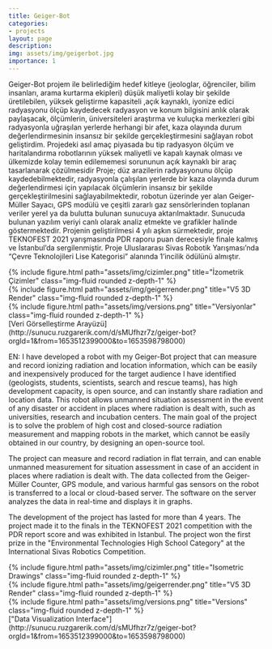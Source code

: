 ```yaml
---
title: Geiger-Bot
categories:
- projects
layout: page
description: 
img: assets/img/geigerbot.jpg
importance: 1
---
```


Geiger-Bot projem ile belirlediğim hedef kitleye (jeologlar, öğrenciler, bilim insanları, arama kurtarma ekipleri) düşük maliyetli kolay bir şekilde üretilebilen, yüksek geliştirme kapasiteli ,açık kaynaklı, iyonize edici radyasyonu ölçüp kaydedecek radyasyon ve konum bilgisini anlık olarak paylaşacak, ölçümlerin, üniversiteleri araştırma ve kuluçka merkezleri gibi radyasyonla uğraşılan yerlerde herhangi bir afet, kaza olayında durum değerlendirmesinin insansız bir şekilde gerçekleştirmesini sağlayan robot geliştirdim. Projedeki asıl amaç piyasada bu tip radyasyon ölçüm ve haritalandırma robotlarının yüksek maliyetli ve kapalı kaynak olması ve ülkemizde kolay temin edilememesi sorununun açık kaynaklı bir araç tasarlanarak çözülmesidir 
Proje; düz arazilerin radyasyonunu ölçüp kaydedebilmektedir, radyasyonla çalışılan yerlerde bir kaza olayında durum değerlendirmesi için yapılacak ölçümlerin insansız bir şekilde gerçekleştirilmesini sağlayabilmektedir, robotun üzerinde yer alan Geiger-Müller Sayacı, GPS modülü ve çeşitli zararlı gaz sensörlerinden toplanan veriler yerel ya da bulutta bulunan sunucuya aktarılmaktadır. Sunucuda bulunan yazılım veriyi canlı olarak analiz etmekte ve grafikler halinde göstermektedir. 
Projenin geliştirilmesi 4 yılı aşkın sürmektedir, proje TEKNOFEST 2021 yarışmasında PDR raporu puan derecesiyle finale kalmış ve İstanbul’da sergilenmiştir. 
Proje Uluslararası Sivas Robotik Yarışması’nda “Çevre Teknolojileri Lise Kategorisi” alanında 1’incilik ödülünü almıştır.


<div class="row">
    <div class="col-sm mt-3 mt-md-0">
        {% include figure.html path="assets/img/cizimler.png" title="İzometrik Çizimler" class="img-fluid rounded z-depth-1" %}
    </div>
    <div class="col-sm mt-3 mt-md-0">
        {% include figure.html path="assets/img/geigerrender.png" title="V5 3D Render" class="img-fluid rounded z-depth-1" %}
    </div>
    <div class="col-sm mt-3 mt-md-0">
        {% include figure.html path="assets/img/versions.png" title="Versiyonlar" class="img-fluid rounded z-depth-1" %}
    </div>
</div>
[Veri Görselleştirme Arayüzü](http://sunucu.ruzgarerik.com/d/sMUfhzr7z/geiger-bot?orgId=1&from=1653512399000&to=1653598798000)

EN:
I have developed a robot with my Geiger-Bot project that can measure and record ionizing radiation and location information, which can be easily and inexpensively produced for the target audience I have identified (geologists, students, scientists, search and rescue teams), has high development capacity, is open source, and can instantly share radiation and location data. This robot allows unmanned situation assessment in the event of any disaster or accident in places where radiation is dealt with, such as universities, research and incubation centers. The main goal of the project is to solve the problem of high cost and closed-source radiation measurement and mapping robots in the market, which cannot be easily obtained in our country, by designing an open-source tool.

The project can measure and record radiation in flat terrain, and can enable unmanned measurement for situation assessment in case of an accident in places where radiation is dealt with. The data collected from the Geiger-Müller Counter, GPS module, and various harmful gas sensors on the robot is transferred to a local or cloud-based server. The software on the server analyzes the data in real-time and displays it in graphs.

The development of the project has lasted for more than 4 years. The project made it to the finals in the TEKNOFEST 2021 competition with the PDR report score and was exhibited in Istanbul. The project won the first prize in the "Environmental Technologies High School Category" at the International Sivas Robotics Competition.

<div class="row">
    <div class="col-sm mt-3 mt-md-0">
        {% include figure.html path="assets/img/cizimler.png" title="Isometric Drawings" class="img-fluid rounded z-depth-1" %}
    </div>
    <div class="col-sm mt-3 mt-md-0">
        {% include figure.html path="assets/img/geigerrender.png" title="V5 3D Render" class="img-fluid rounded z-depth-1" %}
    </div>
    <div class="col-sm mt-3 mt-md-0">
        {% include figure.html path="assets/img/versions.png" title="Versions" class="img-fluid rounded z-depth-1" %}
    </div>
</div>
["Data Visualization Interface"](http://sunucu.ruzgarerik.com/d/sMUfhzr7z/geiger-bot?orgId=1&from=1653512399000&to=1653598798000)


